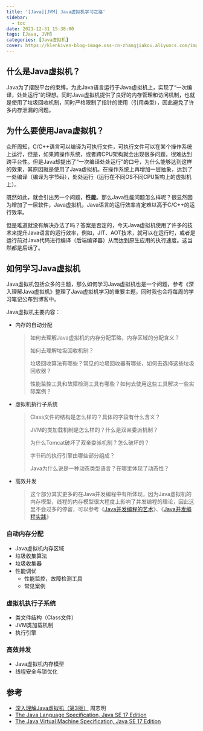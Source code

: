 ```yaml
---
title: '[Java][JVM] Java虚拟机学习之路'
sidebar:
  - toc
date: 2021-12-31 15:38:00
tags: [Java, JVM]
categories: [Java虚拟机]
cover: https://klenkiven-blog-image.oss-cn-zhangjiakou.aliyuncs.com/img/JVM-内存结构.jpg
---
```


## 什么是Java虚拟机？

Java为了摆脱平台的束缚，为此Java语言运行于Java虚拟机上，实现了“一次编译，处处运行”的理想。同时Java虚拟机提供了良好的内存管理和访问机制，也就是使用了垃圾回收机制，同时严格限制了指针的使用（引用类型），因此避免了许多内存泄漏的问题。

## 为什么要使用Java虚拟机？

众所周知，C/C++语言可以编译为可执行文件，可执行文件可以在某个操作系统上运行，但是，如果跨操作系统，或者跨CPU架构就会出现很多问题，很难达到跨平台性。但是Java却提出了“一次编译处处运行”的口号，为什么能够达到这样的效果，其原因就是使用了Java虚拟机。在操作系统上再增加一层抽象，达到了一处编译（编译为字节码），处处运行（运行在不同OS不同CPU架构上的虚拟机上）。

既然如此，就会引出另一个问题，**性能**。那么Java性能问题怎么样呢？很显然因为增加了一层软件，Java虚拟机，Java语言的运行效率肯定难以高于C/C++的运行效率。

但是难道就没有解决办法了吗？答案是否定的，今天Java虚拟机使用了许多的技术来提升Java语言的运行效率，例如，JIT、AOT技术，就可以在运行时，或者是运行前对Java代码进行编译（后端编译器）从而达到原生应用的执行速度。这当然都是后话了。

## 如何学习Java虚拟机

Java虚拟机包括众多的主题，那么如何学习Java虚拟机也是一个问题，参考《深入理解Java虚拟机》整理了Java虚拟机学习的重要主题，同时我也会将每周的学习笔记公布到博客中。

Java虚拟机主要内容：

* 内存的自动分配
  > 如何去理解Java虚拟机的内存分配策略，内存区域的分配含义？
  >
  > 如何去理解垃圾回收机制？
  >
  > 垃圾回收算法有哪些？常见的垃圾回收器有哪些，如何去选择这些垃圾回收器？
  >
  > 性能监控工具和故障检测工具有哪些？如何去使用这些工具解决一些实际案例？
  >
* 虚拟机执行子系统
  > Class文件的结构是怎么样的？具体的字段有什么含义？
  >
  > JVM的类加载机制是怎么样的？什么是双亲委派机制？
  >
  > 为什么Tomcat破坏了双亲委派机制？怎么破坏的？
  >
  > 字节码的执行引擎由哪些部分组成？
  >
  > Java为什么说是一种动态类型语言？在哪里体现了动态性？
  >
* 高效并发
  > 这个部分其实更多的在Java并发编程中有所体现，因为Java虚拟机的内存模型，线程的内存模型很大程度上影响了并发编程的理论，因此这里不会过多的停留，可以参考《[Java并发编程的艺术](https://book.douban.com/subject/26591326/)》、《[Java并发编程实践](https://book.douban.com/subject/10484692/)》
  >

### 自动内存分配

* Java虚拟机内存区域
* 垃圾收集算法
* 垃圾收集器
* 性能调优
  * 性能监控，故障检测工具
  * 常见案例

### 虚拟机执行子系统

* 类文件结构（Class文件）
* JVM类加载机制
* 执行引擎

### 高效并发

* Java虚拟机内存模型
* 线程安全与锁优化

## 参考

* [深入理解Java虚拟机（第3版）](https://book.douban.com/subject/34907497/) 周志明
* [The Java Language Specification, Java SE 17 Edition](https://docs.oracle.com/javase/specs/jls/se17/html/index.html)
* [The Java Virtual Machine Specification, Java SE 17 Edition](https://docs.oracle.com/javase/specs/jvms/se17/html/index.html)